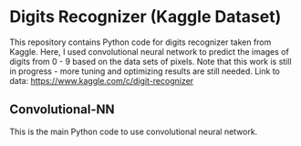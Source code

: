 # Digits Recognizer (Kaggle Dataset)

This repository contains Python code for digits recognizer taken from Kaggle. Here, I used convolutional neural network to predict the images of digits from 0 - 9 based on the data sets of pixels. Note that this work is still in progress - more tuning and optimizing results are still needed.
Link to data: https://www.kaggle.com/c/digit-recognizer

## Convolutional-NN
This is the main Python code to use convolutional neural network.
